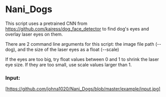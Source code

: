 # Nani_Dogs
This script uses a pretrained CNN from https://github.com/kairess/dog_face_detector to find dog's eyes and overlay laser eyes on them.

There are 2 command line arguments for this script: the image file path (--dog), and the size of the laser eyes as a float (--scale)

If the eyes are too big, try float values between 0 and 1 to shrink the laser eye size. If they are too small, use scale values larger than 1.

### Input:
[https://github.com/johna1020/Nani_Dogs/blob/master/example/input.jpg]
